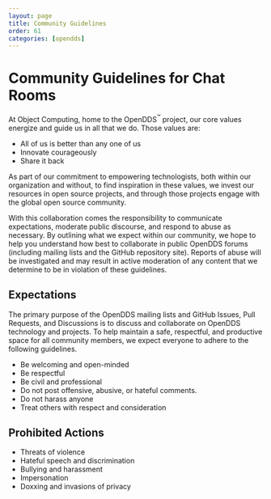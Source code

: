 ```yaml
---
layout: page
title: Community Guidelines
order: 61
categories: [opendds]
---
```


# Community Guidelines for Chat Rooms

At Object Computing, home to the OpenDDS<sup>&trade;</sup> project, our core values energize and guide us in all that we do. Those values are:

- All of us is better than any one of us
- Innovate courageously
- Share it back

As part of our commitment to empowering technologists, both within our organization and without, to find inspiration in these values, we invest our resources in open source projects, and through those projects engage with the global open source community.

With this collaboration comes the responsibility to communicate expectations, moderate public discourse, and respond to abuse as necessary. By outlining what we expect within our community, we hope to help you understand how best to collaborate in public OpenDDS forums (including mailing lists and the GitHub repository site). Reports of abuse will be investigated and may result in active moderation of any content that we determine to be in violation of these guidelines.

## Expectations

The primary purpose of the OpenDDS mailing lists and GitHub Issues, Pull Requests, and Discussions is to discuss and collaborate on OpenDDS technology and projects. To help maintain a safe, respectful, and productive space for all community members, we expect everyone to adhere to the following guidelines.

- Be welcoming and open-minded
- Be respectful
- Be civil and professional
- Do not post offensive, abusive, or hateful comments.
- Do not harass anyone
- Treat others with respect and consideration

## Prohibited Actions

- Threats of violence
- Hateful speech and discrimination
- Bullying and harassment
- Impersonation
- Doxxing and invasions of privacy
